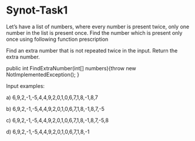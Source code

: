 # Synot-Task1

Let’s have a list of numbers, where every number is present twice, only one number in the list is present once. Find the number which is present only once using following function prescription

Find an extra number that is not repeated twice in the input. 
Return the extra number.

public int FindExtraNumber(int[] numbers){throw new NotImplementedException(); }

Input examples:

a) 6,9,2,-1,-5,4,4,9,2,0,1,0,6,7,1,8,-1,8,7

b) 6,9,2,-1,-5,4,4,9,2,0,1,0,6,7,1,8,-1,8,7,-5

c) 6,9,2,-1,-5,4,4,9,2,0,1,0,6,7,1,8,-1,8,7,-5,8

d) 6,9,2,-1,-5,4,4,9,2,0,1,0,6,7,1,8,-1
